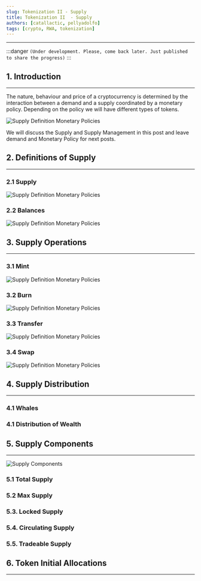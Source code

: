 ```yaml
---
slug: Tokenization II - Supply
title: Tokenization II  - Supply
authors: [catallactic, pellyadolfo]
tags: [crypto, RWA, tokenization]
---
```

---

:::danger
`(Under development. Please, come back later. Just published to share the progress)`
:::

## 1. Introduction
---

The nature, behaviour and price of a cryptocurrency is determined by the interaction between a demand and a supply coordinated by a monetary policy. Depending on the policy we will have different types of tokens.

![Supply Definition Monetary Policies](./tokenization_supply.svg)

We will discuss the Supply and Supply Management in this post and leave demand and Monetary Policy for next posts.

<!-- truncate -->

## 2. Definitions of Supply
---

### 2.1 Supply

![Supply Definition Monetary Policies](./ops_supply.svg)


### 2.2 Balances

![Supply Definition Monetary Policies](./ops_balances.svg)

## 3. Supply Operations
---

### 3.1 Mint

![Supply Definition Monetary Policies](./ops_mint.svg)


### 3.2 Burn

![Supply Definition Monetary Policies](./ops_burn.svg)

### 3.3 Transfer

![Supply Definition Monetary Policies](./ops_transfer.svg)

### 3.4 Swap

![Supply Definition Monetary Policies](./ops_swap.svg)


## 4. Supply Distribution
---


### 4.1 Whales


### 4.1 Distribution of Wealth


## 5. Supply Components
---

![Supply Components](./token_supply_components.svg)

### 5.1 Total Supply


### 5.2 Max Supply



### 5.3. Locked Supply



### 5.4. Circulating Supply



### 5.5. Tradeable Supply




## 6. Token Initial Allocations
---











